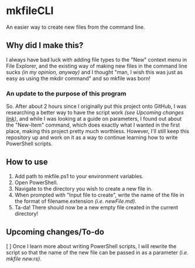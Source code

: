 # mkfileCLI
An easier way to create new files from the command line.

## Why did I make this?
I always have bad luck with adding file types to the "New" context menu in File Explorer, and the existing way of making new files in the command line sucks *(in my opinion, anyway)* and I thought "man, I wish this was just as easy as using the mkdir command" and so mkfile was born!

### An update to the purpose of this program
So.
After about 2 hours since I originally put this project onto GitHub, I was researching a better way to have the script work *(see Upcoming changes [link](#upcoming-changesto-do))*, and while I was looking at a guide on parameters, I found out about the "New-Item" command, which does exactly what I wanted in the first place, making this project pretty much worthless. However, I'll still keep this repository up and work on it as a way to continue learning how to write PowerShell scripts.

## How to use
1. Add path to mkfile.ps1 to your environment variables.
2. Open PowerShell.
3. Navigate to the directory you wish to create a new file in.
4. When prompted with "Input file to create", write the name of the file in the format of filename.extension *(i.e. newFile.md)*.
5. Ta-da! There should now be a new empty file created in the current directory!

## Upcoming changes/To-do
[ ] Once I learn more about writing PowerShell scripts, I will rewrite the script so that the name of the new file can be passed in as a parameter *(i.e. mkfile new.rs)*.